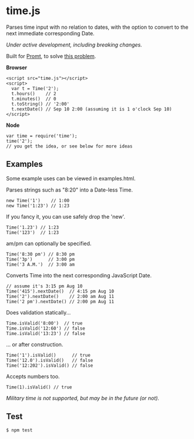 time.js
=======

Parses time input with no relation to dates,
with the option to convert to the next immediate corresponding Date.

*Under active development, including breaking changes.*

Built for [Promt](http://promtapp.com), to solve [this problem](http://stackoverflow.com/q/141348/962091).

**Browser**

    <script src="time.js"></script>
    <script>
      var t = Time('2');
      t.hours()    // 2
      t.minutes()  // 0
      t.toString() // '2:00'
      t.nextDate() // Sep 10 2:00 (assuming it is 1 o'clock Sep 10)
    </script>

**Node**

    var time = require('time');
    time('2');
    // you get the idea, or see below for more ideas

Examples
--------
Some example uses can be viewed in examples.html.

Parses strings such as "8:20" into a Date-less Time.

    new Time('1')    // 1:00
    new Time('1:23') // 1:23

If you fancy it, you can use safely drop the 'new'.

    Time('1.23') // 1:23
    Time('123')  // 1:23

am/pm can optionally be specified.

    Time('8:30 pm') // 8:30 pm
    Time('3p')      // 3:00 pm
    Time('3 A.M.')  // 3:00 am

Converts Time into the next corresponding JavaScript Date.

    // assume it's 3:15 pm Aug 10
    Time('415').nextDate()  // 4:15 pm Aug 10
    Time('2').nextDate()    // 2:00 am Aug 11
    Time('2 pm').nextDate() // 2:00 pm Aug 11

Does validation statically...

    Time.isValid('8:00')  // true
    Time.isValid('12:60') // false
    Time.isValid('13:23') // false

... or after construction.

    Time('1').isValid()      // true
    Time('12.0').isValid()   // false
    Time('12:202').isValid() // false

Accepts numbers too.

    Time(1).isValid() // true

*Military time is not supported, but may be in the future (or not).*

Test
----

    $ npm test

